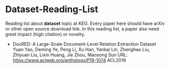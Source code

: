 # Dataset-Reading-List

Reading list about **dataset** topic at KEG. Every paper here should have arXiv or other open source download link. In this reading list, a paper also need great impact (high citation) or novelty.


* DocRED: A Large-Scale Document-Level Relation Extraction Dataset Yuan Yao, Deming Ye, Peng Li, Xu Han, Yankai Lin, Zhenghao Liu, Zhiyuan Liu, Lixin Huang, Jie Zhou, Maosong Sun URL:
https://www.aclweb.org/anthology/P19-1074 ACL2019